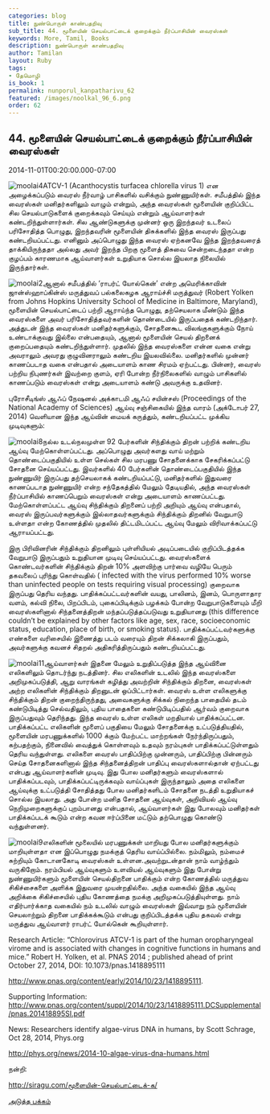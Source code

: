 ```yaml
---
categories: blog
title: நுண்பொருள் காண்பதறிவு
sub_title: 44. மூளையின் செயல்பாட்டைக் குறைக்கும் நீர்ப்பாசியின் வைரஸ்கள்
keywords: More, Tamil, Books
description: நுண்பொருள் காண்பதறிவு
author: Tamilan
layout: Ruby
tags:
- தேமொழி
is_book: 1
permalink: nunporul_kanpatharivu_62
featured: /images/noolkal_96_6.png
order: 62
---
```



## 44. மூளையின் செயல்பாட்டைக் குறைக்கும் நீர்ப்பாசியின் வைரஸ்கள்

2014-11-01T00:20:00.000-07:00

![moolai4](http://siragu.com/wp-content/uploads/2014/11/moolai4.jpg)ATCV-1 (Acanthocystis turfacea chlorella virus 1) என அழைக்கப்படும் வைரஸ் நீர்வாழ் பாசிகளில் வசிக்கும் நுண்ணுயிர்கள். சமீபத்தில் இந்த வைரஸ்கள் மனிதர்களிலும் வாழும் என்றும், அந்த வைரஸ்கள் மூளையின் குறிப்பிட்ட சில செயல்பாடுகளைக் குறைக்கவும் செய்யும் என்றும் ஆய்வாளர்கள் கண்டறிந்துள்ளார்கள். சில ஆண்டுகளுக்கு முன்னர் ஒரு இறந்தவர் உடலைப் பரிசோதித்த பொழுது, இறந்தவரின் மூளையின் திசுக்களில் இந்த வைரஸ் இருப்பது கண்டறியப்பட்டது. எனினும் அப்பொழுது இந்த வைரஸ் ஏற்கனவே இந்த இறந்தவரைத் தாக்கியிருந்ததா அல்லது அவர் இறந்த பிறகு மூளைத் திசுவை சென்றடைந்ததா என்ற குழப்பம் காரணமாக ஆய்வாளர்கள் உறுதியாக சொல்ல இயலாத நிலையில் இருந்தார்கள்.

![moolai2](http://siragu.com/wp-content/uploads/2014/11/moolai2.jpg)ஆனால் சமீபத்தில் ‘ராபர்ட் யோல்கென்’ என்ற அமெரிக்காவின் ஜான்ஸ்ஹாப்கின்ஸ் மருத்துவப் பல்கலைகழக ஆராய்ச்சி மருத்துவர் (Robert Yolken from Johns Hopkins University School of Medicine in Baltimore, Maryland), மூளையின் செயல்பாட்டைப் பற்றி ஆராய்ந்த பொழுது, தற்செயலாக மீண்டும் இந்த வைரஸ்களை அவர் பரிசோதித்தவர்களின் தொண்டையில் இருப்பதைக் கண்டறிந்தார். அத்துடன் இந்த வைரஸ்கள் மனிதர்களுக்கும், சோதனைகூட விலங்குகளுக்கும் நோய் உண்டாக்குவது இல்லை என்பதையும், ஆனால் மூளையின் செயல் திறனைக் குறைப்பதையும் கண்டறிந்துள்ளார். முதலில் இந்த வைரஸ்களை என்ன வகை என்று அவராலும் அவரது குழுவினராலும் கண்டறிய இயலவில்லை. மனிதர்களில் முன்னர் காணப்படாத வகை என்பதால் அடையாளம் காண சிரமம் ஏற்பட்டது. பின்னர், வைரஸ் பற்றிய நிபுணர்கள் இவற்றை குளம், ஏரி போன்ற நீர்நிலைகளில் வாழும் பாசிகளில் காணப்படும் வைரஸ்கள் என்று அடையாளம் கண்டு அவருக்கு உதவினர்.

புரோசீடிங்ஸ் ஆஃப் நேஷனல் அக்காடமி ஆஃப் சயின்சஸ் (Proceedings of the National Academy of Sciences) ஆய்வு சஞ்சிகையில் இந்த வாரம் (அக்டோபர் 27, 2014) வெளியான இந்த ஆய்வின் மையக் கருத்தும், கண்டறியப்பட்ட முக்கிய முடிவுகளும்:

![moolai8](http://siragu.com/wp-content/uploads/2014/11/moolai8.jpg)நல்ல உடல்நலமுள்ள 92 பேர்களின் சிந்திக்கும் திறன் பற்றிக் கண்டறிய ஆய்வு மேற்கொள்ளப்பட்டது. அப்பொழுது அவர்களது வாய் மற்றும் தொண்டைப்பகுதியில் உள்ள செல்கள் சில மரபணு சோதனைக்காக சேகரிக்கப்பட்டு சோதனை செய்யப்பட்டது. இவர்களில் 40 பேர்களின் தொண்டைப்பகுதியில் இந்த நுண்ணுயிர் இருப்பது தற்செயலாகக் கண்டறியப்பட்டு, மனிதர்களில் இதுவரை காணப்படாத நுண்ணுயிர் என்ற சந்தேகத்தில் மேலும் தேடியதில், அந்த வைரஸ்கள் நீர்ப்பாசியில் காணப்பெறும் வைரஸ்கள் என்று அடையாளம் காணப்பட்டது. மேற்கொள்ளப்பட்ட ஆய்வு சிந்திக்கும் திறனைப் பற்றி அறியும் ஆய்வு என்பதால், வைரஸ் இருப்பவர்களுக்கும் இல்லாதவர்களுக்கும் சிந்திக்கும் திறனில் வேறுபாடு உள்ளதா என்ற கோணத்தில் முதலில் திட்டமிடப்பட்ட ஆய்வு மேலும் விரிவாக்கப்பட்டு ஆராயப்பட்டது.

இரு பிரிவினரின் சிந்திக்கும் திறனிலும் புள்ளியியல் அடிப்படையில் குறிப்பிடத்தக்க வேறுபாடு இருப்பதும் உறுதியான முடிவு செய்யப்பட்டது. வைரஸ்களைக் கொண்டவர்களின் சிந்திக்கும் திறன் 10% அளவிற்கு பார்வை வழியே பெரும் தகவலைப் புரிந்து கொள்வதில் ( infected with the virus performed 10% worse than uninfected people on tests requiring visual processing) குறைவாக இருப்பது தெரிய வந்தது. பாதிக்கப்பட்டவர்களின் வயது, பாலினம், இனம், பொருளாதார வளம், கல்வி நிலை, பிறப்பிடம், புகைப்பிடிக்கும் பழக்கம் போன்ற வேறுபாடுகளையும் மீறி வைரஸ்களினால் சிந்தனைத்திறன் மந்தப்படுத்தப்படுவது உறுதியானது (this difference couldn’t be explained by other factors like age, sex, race, socioeconomic status, education, place of birth, or smoking status). பாதிக்கப்பட்டவர்களுக்கு எண்களை வரிசையில் இணைத்து படம் வரையும் திறன் சிக்கலாகி இருப்பதும், அவர்களுக்கு கவனச் சிதறல் அதிகரித்திருப்பதும் கண்டறியப்பட்டது.

![moolai11](http://siragu.com/wp-content/uploads/2014/11/moolai11.jpg)ஆய்வாளர்கள் இதனை மேலும் உறுதிப்படுத்த இந்த ஆய்வினை எலிகளிலும் தொடர்ந்து நடத்தினர். சில எலிகளின் உடலில் இந்த வைரஸ்களை அறிமுகப்படுத்தி, ஆறு வாரங்கள் கழித்து அவற்றின் சிந்திக்கும் திறனை, வைரஸ்கள் அற்ற எலிகளின் சிந்திக்கும் திறனுடன் ஒப்பிட்டார்கள். வைரஸ் உள்ள எலிகளுக்கு சிந்திக்கும் திறன் குறைந்திருந்தது, அவைகளுக்கு சிக்கல் நிறைந்த பாதையில் தடம் கண்டுபிடித்து செல்வதிலும், புதிய பாதைகளை கண்டுபிடிப்பதில் ஆர்வம் குறைவாக இருப்பதுவும் தெரிந்தது. இந்த வைரஸ் உள்ள எலிகள் மறதியால் பாதிக்கப்பட்டன. பாதிக்கப்பட்ட எலிகளின் மூளைப் பகுதியை மேலும் சோதனைக்கு உட்படுத்தியதில், மூளையின் மரபணுக்களில் 1000 க்கும் மேற்பட்ட மாற்றங்கள் நேர்ந்திருப்பதும், கற்பதற்கும், நினைவில் வைத்துக் கொள்ளவும் உதவும் நரம்புகள் பாதிக்கப்பட்டுள்ளதும் தெரிய வந்துள்ளது. எலிகளை வைரஸ் பாதிப்பிற்கு முன்னரும், பாதிப்பிற்கு பின்னரும் செய்த சோதனைகளினால் இந்த சிந்தனைத்திறன் பாதிப்பு வைரஸ்களால்தான் ஏற்பட்டது என்பது ஆய்வாளர்களின் முடிவு. இது போல மனிதர்களும் வைரஸ்களால் பாதிக்கப்படவும், பாதிக்கப்பட்டிருக்கவும் வாய்ப்புகள் இருந்தாலும் அதை எலிகளை ஆய்வுக்கு உட்படுத்தி சோதித்தது போல மனிதர்களிடம் சோதனை நடத்தி உறுதியாகச் சொல்ல இயலாது. அது போன்ற மனித சோதனை ஆய்வுகள், அறிவியல் ஆய்வு நெறிமுறைகளுக்குப் புறம்பானது என்பதால், ஆய்வாளர்கள் இது போலவும் மனிதர்கள் பாதிக்கப்படக் கூடும் என்ற கவன ஈர்ப்பினை மட்டும் தற்பொழுது கொண்டு வந்துள்ளனர்.

![moolai9](http://siragu.com/wp-content/uploads/2014/11/moolai9.jpg)எலிகளின் மூலையில் மரபணுக்கள் மாறியது போல மனிதர்களுக்கும் மாறியுள்ளதா என இப்பொழுது நமக்குத் தெரிய வாய்ப்பில்லை. நம்மிலும், நம்மைச் சுற்றியும் கோடானகோடி வைரஸ்கள் உள்ளன.அவற்றுடன்தான் நாம் வாழ்ந்தும் வருகிறோம். நரம்பியல் ஆய்வுகளும் உளவியல் ஆய்வுகளும் இது போன்று நுண்ணுயிர்களும் மூளையின் செயல்திறனை பாதிக்கும் என்ற கோணத்தில் மருத்துவ சிகிச்சைகளை அளிக்க இதுவரை முயன்றதில்லை. அந்த வகையில் இந்த ஆய்வு அறிக்கை சிகிச்சையில் புதிய கோணத்தை நமக்கு அறிமுகப்படுத்தியுள்ளது. நாம் எதிர்பார்க்காத வகையில் நம் உடலில் வாழும் வைரஸ்கள் இவ்வாறு நம் மூளையின் செயலாற்றும் திறனை பாதிக்கக்கூடும் என்பது குறிப்பிடத்தக்க புதிய தகவல் என்று மருத்துவ ஆய்வாளர் ராபர்ட் யோல்கென் கூறியுள்ளார்.

Research Article: “Chlorovirus ATCV-1 is part of the human oropharyngeal virome and is associated with changes in cognitive functions in humans and mice.” Robert H. Yolken, et al. PNAS 2014 ; published ahead of print October 27, 2014, DOI: 10.1073/pnas.1418895111

http://www.pnas.org/content/early/2014/10/23/1418895111.

Supporting Information: http://www.pnas.org/content/suppl/2014/10/23/1418895111.DCSupplemental/pnas.201418895SI.pdf

News: Researchers identify algae-virus DNA in humans, by Scott Schrage, Oct 28, 2014, Phys.org

http://phys.org/news/2014-10-algae-virus-dna-humans.html

நன்றி:

http://siragu.com/மூளையின்-செயல்பாட்டைக்-க/

[அடுத்த பக்கம்](nunporul_kanpatharivu_63)